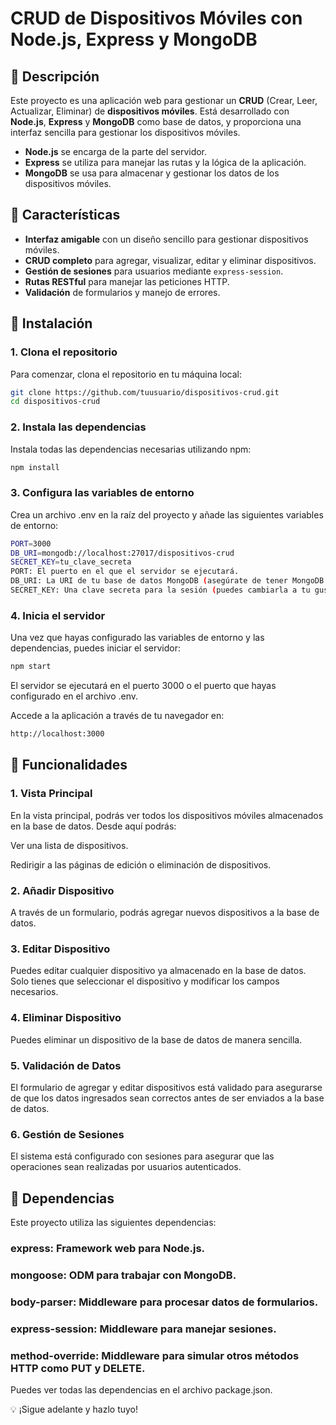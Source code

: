 # CRUD de Dispositivos Móviles con Node.js, Express y MongoDB


## 📌 Descripción

Este proyecto es una aplicación web para gestionar un **CRUD** (Crear, Leer, Actualizar, Eliminar) de **dispositivos móviles**. Está desarrollado con **Node.js**, **Express** y **MongoDB** como base de datos, y proporciona una interfaz sencilla para gestionar los dispositivos móviles.

- **Node.js** se encarga de la parte del servidor.
- **Express** se utiliza para manejar las rutas y la lógica de la aplicación.
- **MongoDB** se usa para almacenar y gestionar los datos de los dispositivos móviles.


## 🚀 Características

- **Interfaz amigable** con un diseño sencillo para gestionar dispositivos móviles.
- **CRUD completo** para agregar, visualizar, editar y eliminar dispositivos.
- **Gestión de sesiones** para usuarios mediante `express-session`.
- **Rutas RESTful** para manejar las peticiones HTTP.
- **Validación** de formularios y manejo de errores.


## 📌 Instalación

### 1. Clona el repositorio

Para comenzar, clona el repositorio en tu máquina local:

```sh
git clone https://github.com/tuusuario/dispositivos-crud.git
cd dispositivos-crud
```

### 2. Instala las dependencias

Instala todas las dependencias necesarias utilizando npm:

```sh
npm install
```

### 3. Configura las variables de entorno

Crea un archivo .env en la raíz del proyecto y añade las siguientes variables de entorno:

```sh
PORT=3000
DB_URI=mongodb://localhost:27017/dispositivos-crud
SECRET_KEY=tu_clave_secreta
PORT: El puerto en el que el servidor se ejecutará.
DB_URI: La URI de tu base de datos MongoDB (asegúrate de tener MongoDB corriendo localmente o utilizar un servicio de MongoDB en la nube).
SECRET_KEY: Una clave secreta para la sesión (puedes cambiarla a tu gusto).
```

### 4. Inicia el servidor

Una vez que hayas configurado las variables de entorno y las dependencias, puedes iniciar el servidor:

```sh
npm start
```

El servidor se ejecutará en el puerto 3000 o el puerto que hayas configurado en el archivo .env.

Accede a la aplicación a través de tu navegador en:

```sh
http://localhost:3000
```


## 📌 Funcionalidades

### 1. Vista Principal

En la vista principal, podrás ver todos los dispositivos móviles almacenados en la base de datos. Desde aquí podrás:

Ver una lista de dispositivos.

Redirigir a las páginas de edición o eliminación de dispositivos.

### 2. Añadir Dispositivo

A través de un formulario, podrás agregar nuevos dispositivos a la base de datos.

### 3. Editar Dispositivo

Puedes editar cualquier dispositivo ya almacenado en la base de datos. Solo tienes que seleccionar el dispositivo y modificar los campos necesarios.

### 4. Eliminar Dispositivo

Puedes eliminar un dispositivo de la base de datos de manera sencilla.

### 5. Validación de Datos

El formulario de agregar y editar dispositivos está validado para asegurarse de que los datos ingresados sean correctos antes de ser enviados a la base de datos.

### 6. Gestión de Sesiones

El sistema está configurado con sesiones para asegurar que las operaciones sean realizadas por usuarios autenticados.


## 📌 Dependencias

Este proyecto utiliza las siguientes dependencias:

### express: Framework web para Node.js.

### mongoose: ODM para trabajar con MongoDB.

### body-parser: Middleware para procesar datos de formularios.

### express-session: Middleware para manejar sesiones.

### method-override: Middleware para simular otros métodos HTTP como PUT y DELETE.

Puedes ver todas las dependencias en el archivo package.json.

💡 ¡Sigue adelante y hazlo tuyo!